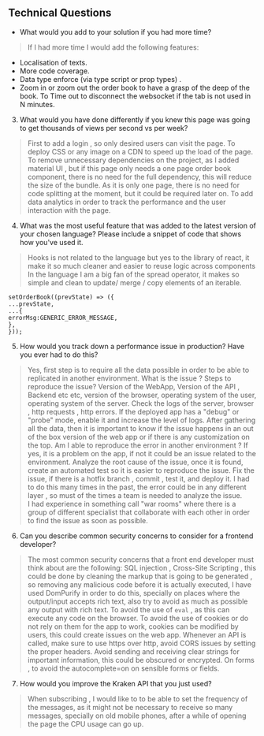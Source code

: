 ## Technical Questions

 - What would you add to your solution if you had more time?
> If I had more time I would add the following features:
 - Localisation of texts.  
 - More code coverage.  
 - Data type enforce (via type script or prop types) .
 - Zoom in or zoom out the order book  to
   have a grasp of the deep of the book.
   To Time out to disconnect the websocket if the tab is not used in N minutes.
 
3. What would you have done differently if you knew this page was going to get thousands of views per second vs per week?
> First to add a login , so only desired users can visit the page.
> To deploy CSS or any image on a CDN to speed up the load of the page.
> To remove unnecessary dependencies on the project, as I added material UI , but if this page only needs a one page order book component, there is no need for the full dependency, this will reduce the size of the bundle. 
> As it is only one page, there is no need for code splitting at the moment, but it could be required later on.
> To add data analytics in order to track the performance and the user interaction with the page. 

4. What was the most useful feature that was added to the latest version of your chosen language? Please include a snippet of code that shows how you've used it.
> Hooks  is not related to the language but  yes to the library of react, it make it so much cleaner and easier to reuse logic across components
> In the language I am a big fan of the spread operator, it makes so simple and clean to update/ merge /  copy  elements of an iterable.
```
setOrderBook((prevState) => ({
...prevState,
...{
errorMsg:GENERIC_ERROR_MESSAGE,
},
}));
```  
5. How would you track down a performance issue in production? Have you ever had to do this?
> Yes, first step is to require all the data possible in order to be able to replicated in another environment. 
> What is the issue ? Steps to reproduce the issue? Version of the WebApp, Version of the API , Backend etc etc, version of the browser, operating system of the user, operating system of the server. 
> Check the logs of the server, browser , http requests , http errors. 
> If the deployed app has a "debug" or "probe" mode, enable it  and increase the level of logs. 
> After gathering all the data, then it is important to know if the issue happens in an out of the box version of the web app or if there is any customization on the top. 
> Am I able to reproduce the error in another environment ? If yes, it is a problem on the app, if not it could be an issue related to the environment. 
> Analyze the root cause of the issue, once it is found, create an automated test so it is easier to reproduce the issue. 
> Fix the issue, if there is a hotfix branch , commit , test  it, and deploy it. 
>I had to do this many times in the past, the error could be in any different layer , so must of the times a team is needed to analyze the issue.   
>I had experience in something call "war rooms" where there is a group of different specialist that collaborate with each other in order to find the issue as soon as possible. 

6. Can you describe common security concerns to consider for a frontend developer?
> The most common security concerns that a front end developer must think about are the following: SQL injection , Cross-Site Scripting , this could be done by cleaning the markup that is going to be generated , so removing any malicious code before it is actually executed, I have used DomPurify in order to do this, specially on places where the output/input accepts rich text, also try to avoid as much as possible any output with rich text. 
> To avoid the use of  `eval` , as this can execute any code on the browser. 
> To avoid the use of cookies  or do not rely on them for the app to work, cookies can be modified by users, this could create issues on the web app. 
> Whenever an API is called, make sure to use https over http, avoid CORS issues by setting the proper headers.
> Avoid sending and receiving clear strings for important information, this could be obscured or encrypted. 
> On forms , to avoid the autocomplete=on on sensible forms or fields. 
  
7. How would you improve the Kraken API that you just used?
> When subscribing , I would like to to be able to set the frequency of the messages, as it might not be necessary to receive so many messages, specially on old mobile phones, after a while of opening the page the CPU usage can go up. 